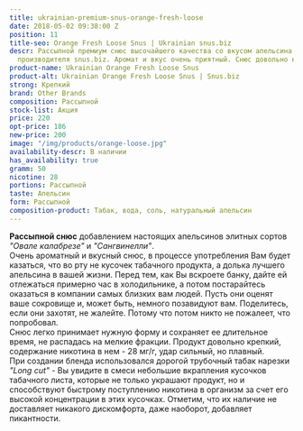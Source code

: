 ```yaml
---
title: ukrainian-premium-snus-orange-fresh-loose
date: 2018-05-02 09:38:00 Z
position: 11
title-seo: Orange Fresh Loose Snus | Ukrainian snus.biz
descr: Рассыпной премиум снюс высочайшего качества со вкусом апельсина от украинского
  производителя snus.biz. Аромат и вкус очень приятный. Снюс довольно крепок.
product-name: Ukrainian Orange Fresh Loose Snus
product-alt: Ukrainian Orange Fresh Loose Snus | Snus.biz
strong: Крепкий
brand: Other Brands
composition: Рассыпной
stock-list: Акция
price: 220
opt-price: 186
new-price: 200
image: "/img/products/orange-loose.jpg"
availability-descr: В наличии
has_availability: true
gramm: 50
nicotine: 28
portions: Рассыпной
taste: Апельсин
form: Рассыпной
composition-product: Табак, вода, соль, натуральный апельсин
---
```


**Рассыпной снюс** добавлением настоящих апельсинов элитных сортов *"Овале калабрезе"* и *"Сангвинелли"*.<br>
Очень ароматный и вкусный снюс, в процессе употребления Вам будет казаться, что во рту не кусочек табачного продукта, а долька лучшего апельсина в вашей жизни. Перед тем, как Вы вскроете банку, дайте ей отлежаться примерно час в холодильнике, а потом постарайтесь оказаться в компании самых близких вам людей. Пусть они оценят ваше сокровище и, может быть, немного позавидуют вам. Поделитесь, если они захотят, не жалейте. Потому что потом никто не пожалеет, что попробовал.<br>
Снюс легко принимает нужную форму и сохраняет ее длительное время, не распадась на мелкие фракции. Продукт довольно крепкий, содержание никотина в нем - 28 мг/г, удар сильный, но плавный.<br>
При создании бленда использовался дорогой трубочный табак нарезки *"Long cut"* - Вы увидите в смеси небольшие вкрапления кусочков табачного листа, которые не только украшают продукт, но и способствуют быстрому поступлению никотина в организм за счет его высокой концентрации в этих кусочках. Отметим, что их наличие не доставляет никакого дискомфорта, даже наоборот, добавляет пикантности.